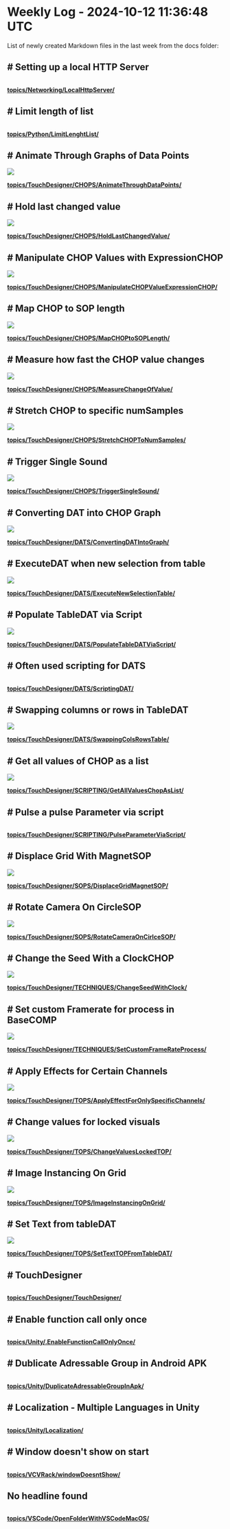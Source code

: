 # Weekly Log - 2024-10-12 11:36:48 UTC

List of newly created Markdown files in the last week from the docs folder:

## # Setting up a local HTTP Server
![]()



**[topics/Networking/LocalHttpServer/](https://levoxtrip.github.io/TKB/topics/Networking/LocalHttpServer/)**

## # Limit length of list
![]()



**[topics/Python/LimitLenghtList/](https://levoxtrip.github.io/TKB/topics/Python/LimitLenghtList/)**

## # Animate Through Graphs of Data Points
![](https://levoxtrip.github.io/TKB/topics/TouchDesigner/CHOPS/img/AnimateThroughData0.png)



**[topics/TouchDesigner/CHOPS/AnimateThroughDataPoints/](https://levoxtrip.github.io/TKB/topics/TouchDesigner/CHOPS/AnimateThroughDataPoints/)**

## # Hold last changed value
![](https://levoxtrip.github.io/TKB/topics/TouchDesigner/CHOPS/img/HoldLastChangedValue.png)



**[topics/TouchDesigner/CHOPS/HoldLastChangedValue/](https://levoxtrip.github.io/TKB/topics/TouchDesigner/CHOPS/HoldLastChangedValue/)**

## # Manipulate CHOP Values with ExpressionCHOP
![](https://levoxtrip.github.io/TKB/topics/TouchDesigner/CHOPS/img/ManipulateCHOPValueWithExpression.png)



**[topics/TouchDesigner/CHOPS/ManipulateCHOPValueExpressionCHOP/](https://levoxtrip.github.io/TKB/topics/TouchDesigner/CHOPS/ManipulateCHOPValueExpressionCHOP/)**

## # Map CHOP to SOP length
![](https://levoxtrip.github.io/TKB/topics/TouchDesigner/CHOPS/img/MapCHOPtoSOPLength.png)



**[topics/TouchDesigner/CHOPS/MapCHOPtoSOPLength/](https://levoxtrip.github.io/TKB/topics/TouchDesigner/CHOPS/MapCHOPtoSOPLength/)**

## # Measure how fast the CHOP value changes
![](https://levoxtrip.github.io/TKB/topics/TouchDesigner/CHOPS/img/MeasureSpeedValChange.png)



**[topics/TouchDesigner/CHOPS/MeasureChangeOfValue/](https://levoxtrip.github.io/TKB/topics/TouchDesigner/CHOPS/MeasureChangeOfValue/)**

## # Stretch CHOP to specific numSamples
![](https://levoxtrip.github.io/TKB/topics/TouchDesigner/CHOPS/img/StretchCHOPToNumSamples.png)



**[topics/TouchDesigner/CHOPS/StretchCHOPToNumSamples/](https://levoxtrip.github.io/TKB/topics/TouchDesigner/CHOPS/StretchCHOPToNumSamples/)**

## # Trigger Single Sound
![](https://levoxtrip.github.io/TKB/topics/TouchDesigner/CHOPS/img/TriggerSoundWhenTrue.png)



**[topics/TouchDesigner/CHOPS/TriggerSingleSound/](https://levoxtrip.github.io/TKB/topics/TouchDesigner/CHOPS/TriggerSingleSound/)**

## # Converting DAT into CHOP Graph
![](https://levoxtrip.github.io/TKB/topics/TouchDesigner/DATS/img/ConvertingDATIntoGraph.png)



**[topics/TouchDesigner/DATS/ConvertingDATIntoGraph/](https://levoxtrip.github.io/TKB/topics/TouchDesigner/DATS/ConvertingDATIntoGraph/)**

## # ExecuteDAT when new selection from table
![](https://levoxtrip.github.io/TKB/topics/TouchDesigner/DATS/img/ExecuteNewSelectionTable0.png)



**[topics/TouchDesigner/DATS/ExecuteNewSelectionTable/](https://levoxtrip.github.io/TKB/topics/TouchDesigner/DATS/ExecuteNewSelectionTable/)**

## # Populate TableDAT via Script
![](https://levoxtrip.github.io/TKB/topics/TouchDesigner/DATS/img/PopulateTableDATScript.png)



**[topics/TouchDesigner/DATS/PopulateTableDATViaScript/](https://levoxtrip.github.io/TKB/topics/TouchDesigner/DATS/PopulateTableDATViaScript/)**

## # Often used scripting for DATS
![]()



**[topics/TouchDesigner/DATS/ScriptingDAT/](https://levoxtrip.github.io/TKB/topics/TouchDesigner/DATS/ScriptingDAT/)**

## # Swapping columns or rows in TableDAT
![](https://levoxtrip.github.io/TKB/topics/TouchDesigner/DATS/img/SwappingColsRowsTable.png)



**[topics/TouchDesigner/DATS/SwappingColsRowsTable/](https://levoxtrip.github.io/TKB/topics/TouchDesigner/DATS/SwappingColsRowsTable/)**

## # Get all values of CHOP as a list
![](https://levoxtrip.github.io/TKB/topics/TouchDesigner/SCRIPTING/img/getValuesChopAsList.png)



**[topics/TouchDesigner/SCRIPTING/GetAllValuesChopAsList/](https://levoxtrip.github.io/TKB/topics/TouchDesigner/SCRIPTING/GetAllValuesChopAsList/)**

## # Pulse a pulse Parameter via script
![]()



**[topics/TouchDesigner/SCRIPTING/PulseParameterViaScript/](https://levoxtrip.github.io/TKB/topics/TouchDesigner/SCRIPTING/PulseParameterViaScript/)**

## # Displace Grid With MagnetSOP
![](https://levoxtrip.github.io/TKB/topics/TouchDesigner/SOPS/img/DisplaceGridByMagnet.png)



**[topics/TouchDesigner/SOPS/DisplaceGridMagnetSOP/](https://levoxtrip.github.io/TKB/topics/TouchDesigner/SOPS/DisplaceGridMagnetSOP/)**

## # Rotate Camera On CircleSOP
![](https://levoxtrip.github.io/TKB/topics/TouchDesigner/SOPS/img/)



**[topics/TouchDesigner/SOPS/RotateCameraOnCirlceSOP/](https://levoxtrip.github.io/TKB/topics/TouchDesigner/SOPS/RotateCameraOnCirlceSOP/)**

## # Change the Seed With a ClockCHOP
![](https://levoxtrip.github.io/TKB/topics/TouchDesigner/TECHNIQUES/img/ChangeSeedWithClock.png)



**[topics/TouchDesigner/TECHNIQUES/ChangeSeedWithClock/](https://levoxtrip.github.io/TKB/topics/TouchDesigner/TECHNIQUES/ChangeSeedWithClock/)**

## # Set custom Framerate for process in BaseCOMP
![](https://levoxtrip.github.io/TKB/topics/TouchDesigner/TECHNIQUES/img/SetCustomFrameRate1.png)



**[topics/TouchDesigner/TECHNIQUES/SetCustomFrameRateProcess/](https://levoxtrip.github.io/TKB/topics/TouchDesigner/TECHNIQUES/SetCustomFrameRateProcess/)**

## # Apply Effects for Certain Channels
![](https://levoxtrip.github.io/TKB/topics/TouchDesigner/TOPS/img/ApplyEffectForOnlySpecificChannel.png)



**[topics/TouchDesigner/TOPS/ApplyEffectForOnlySpecificChannels/](https://levoxtrip.github.io/TKB/topics/TouchDesigner/TOPS/ApplyEffectForOnlySpecificChannels/)**

## # Change values for locked visuals
![](https://levoxtrip.github.io/TKB/topics/TouchDesigner/TOPS/img/ChangeVisualsLockedTOP.png)



**[topics/TouchDesigner/TOPS/ChangeValuesLockedTOP/](https://levoxtrip.github.io/TKB/topics/TouchDesigner/TOPS/ChangeValuesLockedTOP/)**

## # Image Instancing On Grid
![](https://levoxtrip.github.io/TKB/topics/TouchDesigner/TOPS/img/ImageInstancingGrid0.png)



**[topics/TouchDesigner/TOPS/ImageInstancingOnGrid/](https://levoxtrip.github.io/TKB/topics/TouchDesigner/TOPS/ImageInstancingOnGrid/)**

## # Set Text from tableDAT
![](https://levoxtrip.github.io/TKB/topics/TouchDesigner/TOPS/img/SetTextTOPFromTableDAT.png)



**[topics/TouchDesigner/TOPS/SetTextTOPFromTableDAT/](https://levoxtrip.github.io/TKB/topics/TouchDesigner/TOPS/SetTextTOPFromTableDAT/)**

## # TouchDesigner
![]()



**[topics/TouchDesigner/TouchDesigner/](https://levoxtrip.github.io/TKB/topics/TouchDesigner/TouchDesigner/)**

## # Enable function call only once
![]()



**[topics/Unity/.EnableFunctionCallOnlyOnce/](https://levoxtrip.github.io/TKB/topics/Unity/.EnableFunctionCallOnlyOnce/)**

## # Dublicate Adressable Group in Android APK
![]()



**[topics/Unity/DuplicateAdressableGroupInApk/](https://levoxtrip.github.io/TKB/topics/Unity/DuplicateAdressableGroupInApk/)**

## # Localization - Multiple Languages in Unity
![]()



**[topics/Unity/Localization/](https://levoxtrip.github.io/TKB/topics/Unity/Localization/)**

## # Window doesn't show on start
![]()



**[topics/VCVRack/windowDoesntShow/](https://levoxtrip.github.io/TKB/topics/VCVRack/windowDoesntShow/)**

## No headline found
![]()



**[topics/VSCode/OpenFolderWithVSCodeMacOS/](https://levoxtrip.github.io/TKB/topics/VSCode/OpenFolderWithVSCodeMacOS/)**

